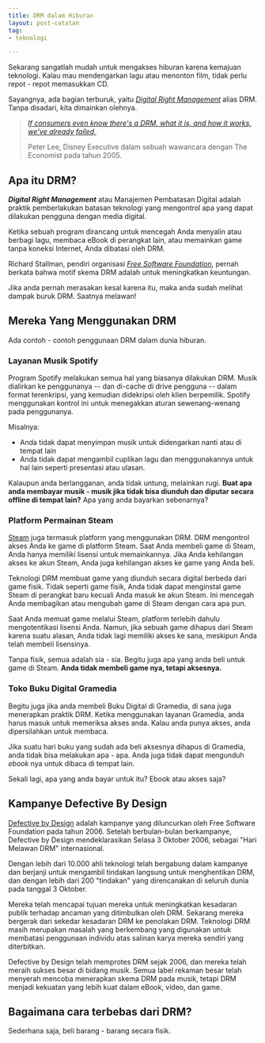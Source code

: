 ```yaml
---
title: DRM dalam Hiburan
layout: post-catatan
tag:
- teknologi

---
```

Sekarang sangatlah mudah untuk mengakses hiburan karena kemajuan teknologi. Kalau mau mendengarkan lagu atau menonton film, tidak perlu repot - repot memasukkan CD.

Sayangnya, ada bagian terburuk, yaitu [*Digital Right Management*](https://id.wikipedia.org/wiki/Manajemen_hak_digital) alias DRM. Tanpa disadari, kita dimainkan olehnya.

> [*If consumers even know there's a DRM, what it is, and how it works, we've already failed,*](https://www.economist.com/special-report/2005/09/01/science-fiction)
>
> Peter Lee, Disney Executive dalam sebuah wawancara dengan The Economist pada tahun 2005.

## Apa itu DRM?
***Digital Right Management*** atau Manajemen Pembatasan Digital adalah praktik pemberlakukan batasan teknologi yang mengontrol apa yang dapat dilakukan pengguna dengan media digital.

Ketika sebuah program dirancang untuk mencegah Anda menyalin atau berbagi lagu, membaca eBook di perangkat lain, atau memainkan game tanpa koneksi Internet, Anda dibatasi oleh DRM.

Richard Stallman, pendiri organisasi [*Free Software Foundation*](https://fsf.org), pernah berkata bahwa motif skema DRM adalah untuk meningkatkan keuntungan.

Jika anda pernah merasakan kesal karena itu, maka anda sudah melihat dampak buruk DRM. Saatnya melawan!
## Mereka Yang Menggunakan DRM
Ada contoh - contoh penggunaan DRM dalam dunia hiburan.

### Layanan Musik Spotify
Program Spotify melakukan semua hal yang biasanya dilakukan DRM. Musik dialirkan ke penggunanya -- dan di-cache di drive pengguna -- dalam format terenkripsi, yang kemudian didekripsi oleh klien berpemilik. Spotify menggunakan kontrol ini untuk menegakkan aturan sewenang-wenang pada penggunanya.

Misalnya:
- Anda tidak dapat menyimpan musik untuk didengarkan nanti atau di tempat lain
- Anda tidak dapat mengambil cuplikan lagu dan menggunakannya untuk hal lain seperti presentasi atau ulasan.

Kalaupun anda berlangganan, anda tidak untung, melainkan rugi. **Buat apa anda membayar musik - musik jika tidak bisa diunduh dan diputar secara offline di tempat lain?** Apa yang anda bayarkan sebenarnya?

### Platform Permainan Steam
[Steam](https://steamcommunity.com) juga termasuk platform yang menggunakan DRM. DRM mengontrol akses Anda ke game di platform Steam. Saat Anda membeli game di Steam, Anda hanya memiliki lisensi untuk memainkannya. Jika Anda kehilangan akses ke akun Steam, Anda juga kehilangan akses ke game yang Anda beli.

Teknologi DRM membuat game yang diunduh secara digital berbeda dari game fisik. Tidak seperti game fisik, Anda tidak dapat menginstal game Steam di perangkat baru kecuali Anda masuk ke akun Steam. Ini mencegah Anda membagikan atau mengubah game di Steam dengan cara apa pun.

Saat Anda memuat game melalui Steam, platform terlebih dahulu mengotentikasi lisensi Anda. Namun, jika sebuah game dihapus dari Steam karena suatu alasan, Anda tidak lagi memiliki akses ke sana, meskipun Anda telah membeli lisensinya.

Tanpa fisik, semua adalah sia - sia. Begitu juga apa yang anda beli untuk game di Steam. **Anda tidak membeli game nya, tetapi aksesnya.**

### Toko Buku Digital Gramedia
Begitu juga jika anda membeli Buku Digital di Gramedia, di sana juga menerapkan praktik DRM. Ketika menggunakan layanan Gramedia, anda harus masuk untuk memeriksa akses anda. Kalau anda punya akses, anda dipersilahkan untuk membaca.

Jika suatu hari buku yang sudah ada beli aksesnya dihapus di Gramedia, anda tidak bisa melakukan apa - apa. Anda juga tidak dapat mengunduh *ebook* nya untuk dibaca di tempat lain.

Sekali lagi, apa yang anda bayar untuk itu? Ebook atau akses saja?

## Kampanye Defective By Design
[Defective by Design](https://defectivebydesign.org) adalah kampanye yang diluncurkan oleh Free Software Foundation pada tahun 2006. Setelah berbulan-bulan berkampanye, Defective by Design mendeklarasikan Selasa 3 Oktober 2006, sebagai "Hari Melawan DRM" internasional.

Dengan lebih dari 10.000 ahli teknologi telah bergabung dalam kampanye dan berjanji untuk mengambil tindakan langsung untuk menghentikan DRM, dan dengan lebih dari 200 "tindakan" yang direncanakan di seluruh dunia pada tanggal 3 Oktober.

Mereka telah mencapai tujuan mereka untuk meningkatkan kesadaran publik terhadap ancaman yang ditimbulkan oleh DRM. Sekarang mereka bergerak dari sekedar kesadaran DRM ke penolakan DRM. Teknologi DRM masih merupakan masalah yang berkembang yang digunakan untuk membatasi penggunaan individu atas salinan karya mereka sendiri yang diterbitkan.

Defective by Design telah memprotes DRM sejak 2006, dan mereka telah meraih sukses besar di bidang musik. Semua label rekaman besar telah menyerah mencoba menerapkan skema DRM pada musik, tetapi DRM menjadi kekuatan yang lebih kuat dalam eBook, video, dan game.

## Bagaimana cara terbebas dari DRM?
Sederhana saja, beli barang - barang secara fisik.
